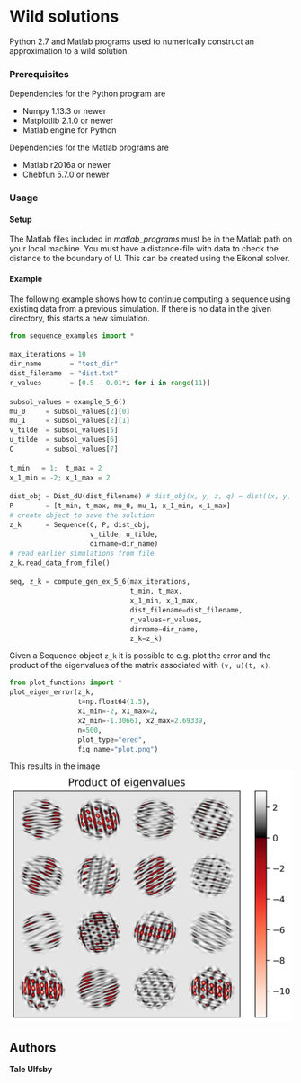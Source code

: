# Wild solutions
Python 2.7 and Matlab programs used to numerically construct an approximation to a wild solution.

### Prerequisites

Dependencies for the Python program are
- Numpy 1.13.3 or newer
- Matplotlib 2.1.0 or newer
- Matlab engine for Python

Dependencies for the Matlab programs are
- Matlab r2016a or newer
- Chebfun 5.7.0 or newer

### Usage
#### Setup
The Matlab files included in *matlab\_programs* must be in the Matlab path on your local machine.
You must have a distance-file with data to check the distance to the boundary of U. This can be created using the Eikonal solver.

#### Example
The following example shows how to continue computing a sequence using existing
data from a previous simulation. If there is no data in the given directory,
this starts a new simulation.

```python
from sequence_examples import *

max_iterations = 10
dir_name       = "test_dir"
dist_filename  = "dist.txt"
r_values       = [0.5 - 0.01*i for i in range(11)]

subsol_values = example_5_6()
mu_0     = subsol_values[2][0]
mu_1     = subsol_values[2][1]
v_tilde  = subsol_values[5]
u_tilde  = subsol_values[6]
C        = subsol_values[7]

t_min   = 1;  t_max = 2
x_1_min = -2; x_1_max = 2

dist_obj = Dist_dU(dist_filename) # dist_obj(x, y, z, q) = dist((x, y, z, q), dU)
P        = [t_min, t_max, mu_0, mu_1, x_1_min, x_1_max]
# create object to save the solution
z_k      = Sequence(C, P, dist_obj,
                    v_tilde, u_tilde,
                    dirname=dir_name)
# read earlier simulations from file
z_k.read_data_from_file()

seq, z_k = compute_gen_ex_5_6(max_iterations,
                              t_min, t_max,
                              x_1_min, x_1_max,
                              dist_filename=dist_filename,
                              r_values=r_values,
                              dirname=dir_name,
                              z_k=z_k)
```

Given a Sequence object `z_k` it is possible to e.g. plot the error and the
product of the eigenvalues of the matrix associated with `(v, u)(t, x)`.

```python
from plot_functions import *
plot_eigen_error(z_k,
                 t=np.float64(1.5),
                 x1_min=-2, x1_max=2,
                 x2_min=-1.30661, x2_max=2.69339,
                 n=500,
                 plot_type="ered",
                 fig_name="plot.png")
```
This results in the image
![Alt text](additional_files/plot.png?raw=true "Eigenvalue product")

## Authors


**Tale Ulfsby**
